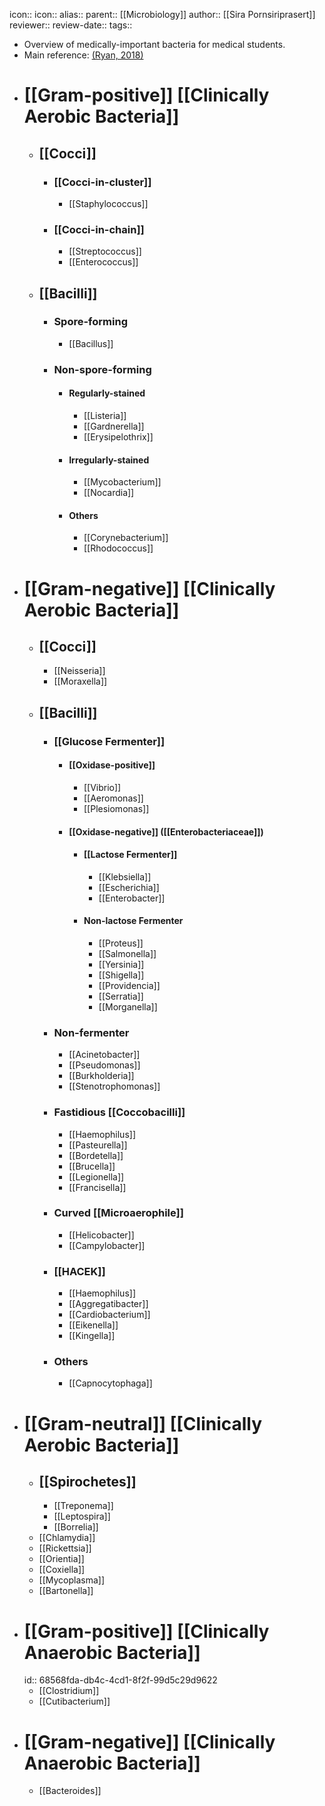 icon:: 
icon::
alias::
parent:: [[Microbiology]] 
author:: [[Sira Pornsiriprasert]] 
reviewer::
review-date::
tags::

- Overview of medically-important bacteria for medical students.
- Main reference: [(Ryan, 2018)]([[References/ryanSherrisMedicalMicrobiology2018]])
- # [[Gram-positive]] [[Clinically Aerobic Bacteria]]
	- ## [[Cocci]]
		- ### [[Cocci-in-cluster]]
			- [[Staphylococcus]]
		- ### [[Cocci-in-chain]]
			- [[Streptococcus]]
			- [[Enterococcus]]
	- ## [[Bacilli]]
		- ### Spore-forming
			- [[Bacillus]]
		- ### Non-spore-forming
			- #### Regularly-stained
				- [[Listeria]]
				- [[Gardnerella]]
				- [[Erysipelothrix]]
			- #### Irregularly-stained
				- [[Mycobacterium]]
				- [[Nocardia]]
			- #### Others
				- [[Corynebacterium]]
				- [[Rhodococcus]]
- # [[Gram-negative]] [[Clinically Aerobic Bacteria]]
	- ## [[Cocci]]
		- [[Neisseria]]
		- [[Moraxella]]
	- ## [[Bacilli]]
		- ### [[Glucose Fermenter]]
			- #### [[Oxidase-positive]]
				- [[Vibrio]]
				- [[Aeromonas]]
				- [[Plesiomonas]]
			- #### [[Oxidase-negative]] ([[Enterobacteriaceae]])
				- #### [[Lactose Fermenter]]
					- [[Klebsiella]]
					- [[Escherichia]]
					- [[Enterobacter]]
				- #### Non-lactose Fermenter
					- [[Proteus]]
					- [[Salmonella]]
					- [[Yersinia]]
					- [[Shigella]]
					- [[Providencia]]
					- [[Serratia]]
					- [[Morganella]]
		- ### Non-fermenter
			- [[Acinetobacter]]
			- [[Pseudomonas]]
			- [[Burkholderia]]
			- [[Stenotrophomonas]]
		- ### Fastidious [[Coccobacilli]]
			- [[Haemophilus]]
			- [[Pasteurella]]
			- [[Bordetella]]
			- [[Brucella]]
			- [[Legionella]]
			- [[Francisella]]
		- ### Curved [[Microaerophile]]
			- [[Helicobacter]]
			- [[Campylobacter]]
		- ### [[HACEK]]
			- [[Haemophilus]]
			- [[Aggregatibacter]]
			- [[Cardiobacterium]]
			- [[Eikenella]]
			- [[Kingella]]
		- ### Others
			- [[Capnocytophaga]]
- # [[Gram-neutral]] [[Clinically Aerobic Bacteria]]
	- ## [[Spirochetes]]
		- [[Treponema]]
		- [[Leptospira]]
		- [[Borrelia]]
	- [[Chlamydia]]
	- [[Rickettsia]]
	- [[Orientia]]
	- [[Coxiella]]
	- [[Mycoplasma]]
	- [[Bartonella]]
- # [[Gram-positive]] [[Clinically Anaerobic Bacteria]]
  id:: 68568fda-db4c-4cd1-8f2f-99d5c29d9622
	- [[Clostridium]]
	- [[Cutibacterium]]
- # [[Gram-negative]] [[Clinically Anaerobic Bacteria]]
	- [[Bacteroides]]